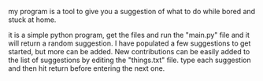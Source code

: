 
my program is a tool to give you a suggestion of what to do while bored and stuck at home.

it is a simple python program, get the files and run the "main.py" file and it will return a random suggestion.
I have populated a few suggestions to get started, but more can be added.
New contributions can be easily added to the list of suggestions by editing the "things.txt" file.
type each suggestion and then hit return before entering the next one.
